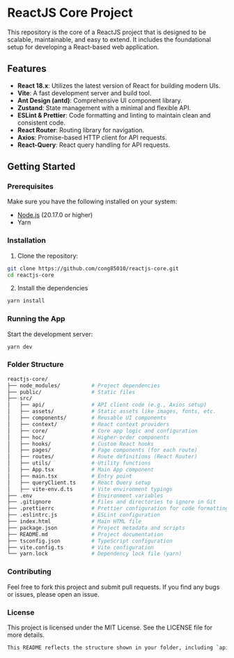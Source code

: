 # ReactJS Core Project

This repository is the core of a ReactJS project that is designed to be scalable, maintainable, and easy to extend. It includes the foundational setup for developing a React-based web application.

## Features

- **React 18.x**: Utilizes the latest version of React for building modern UIs.
- **Vite**: A fast development server and build tool.
- **Ant Design (antd)**: Comprehensive UI component library.
- **Zustand**: State management with a minimal and flexible API.
- **ESLint & Prettier**: Code formatting and linting to maintain clean and consistent code.
- **React Router**: Routing library for navigation.
- **Axios**: Promise-based HTTP client for API requests.
- **React-Query**: React query handling for API requests.

## Getting Started

### Prerequisites

Make sure you have the following installed on your system:

- [Node.js](https://nodejs.org/) (20.17.0 or higher)
- Yarn

### Installation

1. Clone the repository:

```bash
git clone https://github.com/cong85010/reactjs-core.git
cd reactjs-core
```

2. Install the dependencies

```bash
yarn install
```

### Running the App
Start the development server:

```bash
yarn dev
```

### Folder Structure
```bash
reactjs-core/
├── node_modules/          # Project dependencies
├── public/                # Static files
├── src/
│   ├── api/               # API client code (e.g., Axios setup)
│   ├── assets/            # Static assets like images, fonts, etc.
│   ├── components/        # Reusable UI components
│   ├── context/           # React context providers
│   ├── core/              # Core app logic and configuration
│   ├── hoc/               # Higher-order components
│   ├── hooks/             # Custom React hooks
│   ├── pages/             # Page components (for each route)
│   ├── routes/            # Route definitions (React Router)
│   ├── utils/             # Utility functions
│   ├── App.tsx            # Main App component
│   ├── main.tsx           # Entry point
│   ├── queryClient.ts     # React Query setup
│   ├── vite-env.d.ts      # Vite environment typings
├── .env                   # Environment variables
├── .gitignore             # Files and directories to ignore in Git
├── .prettierrc            # Prettier configuration for code formatting
├── .eslintrc.js           # ESLint configuration
├── index.html             # Main HTML file
├── package.json           # Project metadata and scripts
├── README.md              # Project documentation
├── tsconfig.json          # TypeScript configuration
├── vite.config.ts         # Vite configuration
└── yarn.lock              # Dependency lock file (yarn)

```


### Contributing
Feel free to fork this project and submit pull requests. If you find any bugs or issues, please open an issue.

### License
This project is licensed under the MIT License. See the LICENSE file for more details.

```bash
This README reflects the structure shown in your folder, including `api`, `context`, `core`, and other directories.

```